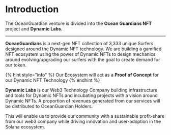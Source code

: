 # Introduction

The OceanGuardian venture is divided into the **Ocean Guardians NFT** project and **Dynamic Labs.**

***

**OceanGuardians** is a next-gen NFT collection of 3,333 unique Surfers designed around the Dynamic NFT technology. We are building a gamified NFT ecosystem using the power of Dynamic NFTs to design mechanics around evolving/upgrading our surfers with the goal to create demand for our token.

{% hint style="info" %}
Our Ecosystem will act as a **Proof of Concept** for our Dynamic NFT Technology
{% endhint %}

**Dynamic Labs** is our Web3 Technology Company building infrastructure and tools for Dynamic NFTs and incubating projects with a vision around Dynamic NFTs. A proportion of revenues generated from our services will be distributed to OceanGuardian Holders.

This will enable us to provide our community with a sustainable profit-share from our web3 company while driving innovation and user-adoption in the Solana ecosystem.
